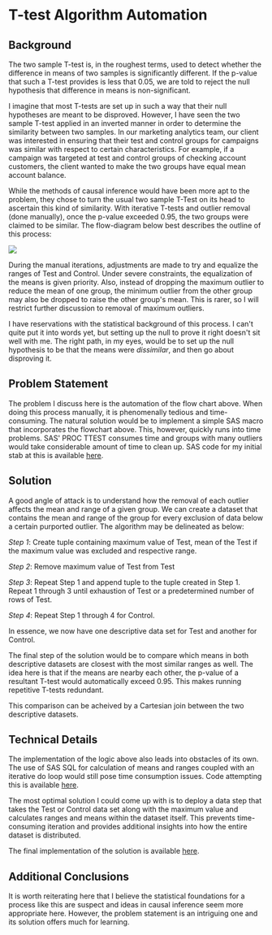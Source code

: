 # T-test Algorithm Automation

## Background
The two sample T-test is, in the roughest terms, used to detect whether the difference in means of two samples is significantly different. If the p-value that such a T-test provides is less that 0.05, we are told to reject the null hypothesis that difference in means is non-significant.

I imagine that most T-tests are set up in such a way that their null hypotheses are meant to be disproved. However, I have seen the two sample T-test applied in an inverted manner in order to determine the similarity between two samples. In our marketing analytics team, our client was interested in ensuring that their test and control groups for campaigns was similar with respect to certain characteristics. For example, if a campaign was targeted at test and control groups of checking account customers, the client wanted to make the two groups have equal mean account balance.  

While the methods of causal inference would have been more apt to the problem, they chose to turn the usual two sample T-Test on its head to ascertain this kind of similarity. With iterative T-tests and outlier removal (done manually), once the p-value exceeded 0.95, the two groups were claimed to be similar. The flow-diagram below best describes the outline of this process:

![](https://s11.postimg.org/nv187sk8j/T_Test_Flow_Chart.png)

During the manual iterations, adjustments are made to try and equalize the ranges of Test and Control. Under severe constraints, the equalization of the means is given priority. Also, instead of dropping the maximum outlier to reduce the mean of one group, the minimum outlier from the other group may also be dropped to raise the other group's mean. This is rarer, so I will restrict further discussion to removal of maximum outliers.

I have reservations with the statistical background of this process. I can't quite put it into words yet, but setting up the null to prove it right doesn't sit well with me. The right path, in my eyes, would be to set up the null hypothesis to be that the means were _dissimilar_, and then go about disproving it. 

## Problem Statement

The problem I discuss here is the automation of the flow chart above. When doing this process manually, it is phenomenally tedious and time-consuming. The natural solution would be to implement a simple SAS macro that incorporates the flowchart above. This, however, quickly runs into time problems. SAS' PROC TTEST consumes time and groups with many outliers would take considerable amount of time to clean up. SAS code for my initial stab at this is available [here](https://github.com/jstephenj14/T-Test-Algorithm-Automation/blob/master/T%20test%20Macro%20v1.sas).

## Solution

A good angle of attack is to understand how the removal of each outlier affects the mean and range of a given group. We can create a dataset that contains the mean and range of the group for every exclusion of data below a certain purported outlier. The algorithm may be delineated as below:

_Step 1_: Create tuple containing maximum value of Test, mean of the Test if the maximum value was excluded and respective range. 

_Step 2_: Remove maximum value of Test from Test

_Step 3_: Repeat Step 1 and append tuple to the tuple created in Step 1. Repeat 1 through 3 until exhaustion of Test or a predetermined number of rows of Test.

_Step 4_: Repeat Step 1 through 4 for Control.

In essence, we now have one descriptive data set for Test and another for Control. 

The final step of the solution would be to compare which means in both descriptive datasets are closest with the most similar ranges as well. The idea here is that if the means are nearby each other, the p-value of a resultant T-test would automatically exceed 0.95. This makes running repetitive T-tests redundant.

This comparison can be acheived by a Cartesian join between the two descriptive datasets.

## Technical Details

The implementation of the logic above also leads into obstacles of its own. The use of SAS SQL for calculation of means and ranges coupled with an iterative do loop would still pose time consumption issues. Code attempting this is available [here](https://github.com/jstephenj14/T-Test-Algorithm-Automation/blob/master/T%20test%20Macro%20v2.sas).

The most optimal solution I could come up with is to deploy a data step that takes the Test or Control data set along with the maximum value and calculates ranges and means within the dataset itself. This prevents time-consuming iteration and provides additional insights into how the entire dataset is distributed.

The final implementation of the solution is available [here](https://github.com/jstephenj14/T-Test-Algorithm-Automation/blob/master/T%20test%20Macro%20v3.sas).

## Additional Conclusions

It is worth reiterating here that I believe the statistical foundations for a process like this are suspect and ideas in causal inference seem more appropriate here. However, the problem statement is an intriguing one and its solution offers much for learning.


